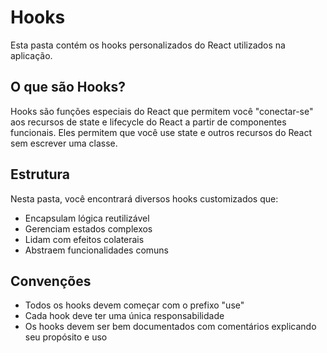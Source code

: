 # Hooks

Esta pasta contém os hooks personalizados do React utilizados na aplicação.

## O que são Hooks?

Hooks são funções especiais do React que permitem você "conectar-se" aos recursos de state e lifecycle do React a partir de componentes funcionais. Eles permitem que você use state e outros recursos do React sem escrever uma classe.

## Estrutura

Nesta pasta, você encontrará diversos hooks customizados que:

- Encapsulam lógica reutilizável
- Gerenciam estados complexos
- Lidam com efeitos colaterais
- Abstraem funcionalidades comuns

## Convenções

- Todos os hooks devem começar com o prefixo "use"
- Cada hook deve ter uma única responsabilidade
- Os hooks devem ser bem documentados com comentários explicando seu propósito e uso


